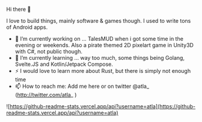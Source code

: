 Hi there 👋

I love to build things, mainly software & games though. I used to write tons of Android apps.

- 🔭 I’m currently working on ... TalesMUD when i got some time in the evening or weekends. Also a pirate themed 2D pixelart game in Unity3D with C#, not public though.
- 🌱 I’m currently learning ... way too much, some things being Golang, Svelte.JS and Kotlin/Jetpack Compose.
- ⚡ I would love to learn more about Rust, but there is simply not enough time
- 📫 How to reach me: Add me here or on twitter @atla_ (http://twitter.com/atla_ )

<!--
**atla/atla** is a ✨ _special_ ✨ repository because its `README.md` (this file) appears on your GitHub profile.

Here are some ideas to get you started:

- 🔭 I’m currently working on ...
- 🌱 I’m currently learning ...
- 👯 I’m looking to collaborate on ...
- 🤔 I’m looking for help with ...
- 💬 Ask me about ...
- 📫 How to reach me: ...
- 😄 Pronouns: ...
- ⚡ Fun fact: ...
-->

![https://github-readme-stats.vercel.app/api?username=atla](https://github-readme-stats.vercel.app/api?username=atla)
